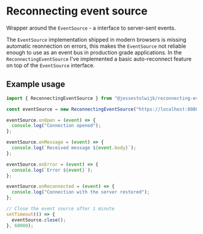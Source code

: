 # Reconnecting event source

Wrapper around the `EventSource` - a interface to server-sent events.

The `EventSource` implementation shipped in modern browsers is missing automatic reonnection on errors, this makes the `EventSource` not reliable enough to use as an event bus in production grade applications. In the `ReconnectingEventSource` I've implemented a basic auto-reconnect feature on top of the `EventSource` interface.

## Example usage

```js
import { ReconnectingEventSource } from "@jessestolwijk/reconnecting-event-source";

const eventSource = new ReconnectingEventSource("https://localhost:8080/events");

eventSource.onOpen = (event) => {
  console.log("Connection opened");
};

eventSource.onMessage = (event) => {
  console.log(`Received message ${event.body}`);
};

eventSource.onError = (event) => {
  console.log(`Error ${event}`);
};

eventSource.onReconnected = (event) => {
  console.log("Connection with the server restored");
};

// Close the event source after 1 minute
setTimeout(() => {
  eventSource.close();
}, 60000);
```
